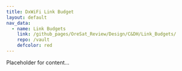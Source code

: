 ```yaml
---
title: DxWiFi Link Budget
layout: default
nav_data:
  - name: Link Budgets
    link: /github_pages/OreSat_Review/Design/C&DH/Link_Budgets/
    repo: /vault
    defcolor: red
---
```



Placeholder for content...
